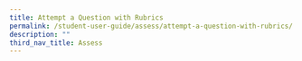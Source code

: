```yaml
---
title: Attempt a Question with Rubrics
permalink: /student-user-guide/assess/attempt-a-question-with-rubrics/
description: ""
third_nav_title: Assess
---
```

